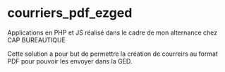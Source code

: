 # courriers_pdf_ezged

Applications en PHP et JS réalisé dans le cadre de mon alternance chez CAP BUREAUTIQUE

Cette solution a pour but de permettre la création de courreirs au format PDF pour pouvoir les envoyer dans la GED.



